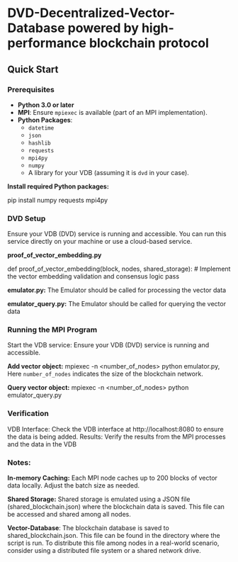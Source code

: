 # DVD-Decentralized-Vector-Database powered by high-performance blockchain protocol
## Quick Start

### Prerequisites

- **Python 3.0 or later**
- **MPI**: Ensure `mpiexec` is available (part of an MPI implementation).
- **Python Packages**:
  - `datetime`
  - `json`
  - `hashlib`
  - `requests`
  - `mpi4py`
  - `numpy`
  - A library for your VDB (assuming it is `dvd` in your case).

**Install required Python packages:**

pip install numpy requests mpi4py

### DVD Setup
Ensure your VDB (DVD) service is running and accessible. You can run this service directly on your machine or use a cloud-based service.


**proof_of_vector_embedding.py**

def proof_of_vector_embedding(block, nodes, shared_storage):
    # Implement the vector embedding validation and consensus logic
    pass

**emulator.py:** The Emulator should be called for processing the vector data

**emulator_query.py:** The Emulator should be called for querying the vector data

### Running the MPI Program
Start the VDB service: Ensure your VDB (DVD) service is running and accessible.

**Add vector object:** mpiexec -n <number_of_nodes> python emulator.py, Here `number_of_nodes` indicates the size of the blockchain network.

**Query vector object:** mpiexec -n <number_of_nodes> python emulator_query.py

### Verification
VDB Interface: Check the VDB interface at http://localhost:8080 to ensure the data is being added.
Results: Verify the results from the MPI processes and the data in the VDB

### Notes:
**In-memory Caching:** Each MPI node caches up to 200 blocks of vector data locally. Adjust the batch size as needed.

**Shared Storage:** Shared storage is emulated using a JSON file (shared_blockchain.json) where the blockchain data is saved. This file can be accessed and shared among all nodes.

**Vector-Database**: The blockchain database is saved to shared_blockchain.json. This file can be found in the directory where the script is run. To distribute this file among nodes in a real-world scenario, consider using a distributed file system or a shared network drive.
